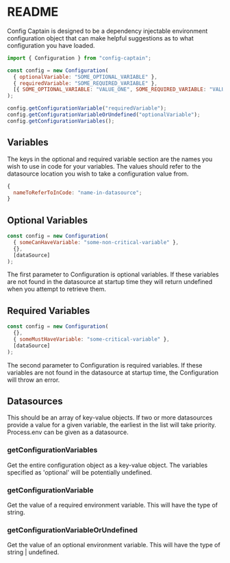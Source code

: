 # README

Config Captain is designed to be a dependency injectable environment configuration object that can make helpful suggestions as to what configuration you have loaded.

```javascript
import { Configuration } from "config-captain";

const config = new Configuration(
  { optionalVariable: "SOME_OPTIONAL_VARIABLE" },
  { requiredVariable: "SOME_REQUIRED_VARIABLE" },
  [{ SOME_OPTIONAL_VARIABLE: "VALUE_ONE", SOME_REQUIRED_VARIABLE: "VALUE_TWO" }]
);

config.getConfigurationVariable("requiredVariable");
config.getConfigurationVariableOrUndefined("optionalVariable");
config.getConfigurationVariables();
```

## Variables

The keys in the optional and required variable section are the names you wish to use in code for your variables. The values should refer to the datasource location you wish to take a configuration value from.

```javascript
{
  nameToReferToInCode: "name-in-datasource";
}
```

## Optional Variables

```javascript
const config = new Configuration(
  { someCanHaveVariable: "some-non-critical-variable" },
  {},
  [dataSource]
);
```

The first parameter to Configuration is optional variables. If these variables are not found in the datasource at startup time they will return undefined when you attempt to retrieve them.

## Required Variables

```javascript
const config = new Configuration(
  {},
  { someMustHaveVariable: "some-critical-variable" },
  [dataSource]
);
```

The second parameter to Configuration is required variables. If these variables are not found in the datasource at startup time, the Configuration will throw an error.

## Datasources

This should be an array of key-value objects. If two or more datasources provide a value for a given variable, the earliest in the list will take priority. Process.env can be given as a datasource.

### getConfigurationVariables

Get the entire configuration object as a key-value object. The variables specified as 'optional' will be potentially undefined.

### getConfigurationVariable

Get the value of a required environment variable. This will have the type of string.

### getConfigurationVariableOrUndefined

Get the value of an optional environment variable. This will have the type of string | undefined.

